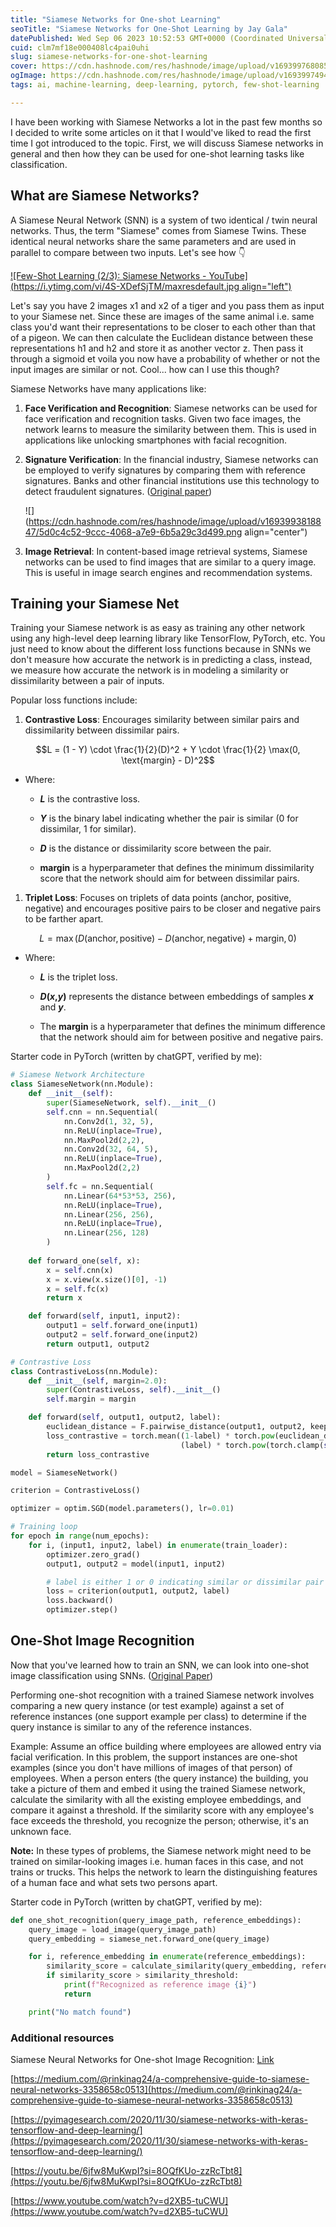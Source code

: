 ```yaml
---
title: "Siamese Networks for One-shot Learning"
seoTitle: "Siamese Networks for One-Shot Learning by Jay Gala"
datePublished: Wed Sep 06 2023 10:52:53 GMT+0000 (Coordinated Universal Time)
cuid: clm7mf18e000408lc4pai0uhi
slug: siamese-networks-for-one-shot-learning
cover: https://cdn.hashnode.com/res/hashnode/image/upload/v1693997680858/c7efb966-a36c-40d0-a304-9cc0b63ed95b.png
ogImage: https://cdn.hashnode.com/res/hashnode/image/upload/v1693997494567/4946366c-01c2-47c2-b929-9c874862079a.png
tags: ai, machine-learning, deep-learning, pytorch, few-shot-learning

---
```


I have been working with Siamese Networks a lot in the past few months so I decided to write some articles on it that I would've liked to read the first time I got introduced to the topic. First, we will discuss Siamese networks in general and then how they can be used for one-shot learning tasks like classification.

## What are Siamese Networks?

A Siamese Neural Network (SNN) is a system of two identical / twin neural networks. Thus, the term "Siamese" comes from Siamese Twins. These identical neural networks share the same parameters and are used in parallel to compare between two inputs. Let's see how 👇

[![Few-Shot Learning (2/3): Siamese Networks - YouTube](https://i.ytimg.com/vi/4S-XDefSjTM/maxresdefault.jpg align="left")](https://www.youtube.com/watch?app=desktop&v=4S-XDefSjTM)

Let's say you have 2 images x1 and x2 of a tiger and you pass them as input to your Siamese net. Since these are images of the same animal i.e. same class you'd want their representations to be closer to each other than that of a pigeon. We can then calculate the Euclidean distance between these representations h1 and h2 and store it as another vector z. Then pass it through a sigmoid et voila you now have a probability of whether or not the input images are similar or not. Cool... how can I use this though?

Siamese Networks have many applications like:

1. **Face Verification and Recognition**: Siamese networks can be used for face verification and recognition tasks. Given two face images, the network learns to measure the similarity between them. This is used in applications like unlocking smartphones with facial recognition.
    
2. **Signature Verification**: In the financial industry, Siamese networks can be employed to verify signatures by comparing them with reference signatures. Banks and other financial institutions use this technology to detect fraudulent signatures. ([Original paper](https://proceedings.neurips.cc/paper/1993/file/288cc0ff022877bd3df94bc9360b9c5d-Paper.pdf))
    
    ![](https://cdn.hashnode.com/res/hashnode/image/upload/v1693993818847/5d0c4c52-9ccc-4068-a7e9-6b5a29c3d499.png align="center")
    
3. **Image Retrieval**: In content-based image retrieval systems, Siamese networks can be used to find images that are similar to a query image. This is useful in image search engines and recommendation systems.
    

## Training your Siamese Net

Training your Siamese network is as easy as training any other network using any high-level deep learning library like TensorFlow, PyTorch, etc. You just need to know about the different loss functions because in SNNs we don't measure how accurate the network is in predicting a class, instead, we measure how accurate the network is in modeling a similarity or dissimilarity between a pair of inputs.

Popular loss functions include:

1. **Contrastive Loss**: Encourages similarity between similar pairs and dissimilarity between dissimilar pairs.
    

$$L = (1 - Y) \cdot \frac{1}{2}(D)^2 + Y \cdot \frac{1}{2} \max(0, \text{margin} - D)^2$$

* Where:
    
    * ***L*** is the contrastive loss.
        
    * ***Y*** is the binary label indicating whether the pair is similar (0 for dissimilar, 1 for similar).
        
    * ***D*** is the distance or dissimilarity score between the pair.
        
    * **margin** is a hyperparameter that defines the minimum dissimilarity score that the network should aim for between dissimilar pairs.
        

1. **Triplet Loss**: Focuses on triplets of data points (anchor, positive, negative) and encourages positive pairs to be closer and negative pairs to be farther apart.
    

$$L = \max(D(\text{anchor}, \text{positive}) - D(\text{anchor}, \text{negative}) + \text{margin}, 0)$$

* Where:
    
    * ***L*** is the triplet loss.
        
    * ***D*(*x*,*y*)** represents the distance between embeddings of samples ***x*** and ***y***.
        
    * The **margin** is a hyperparameter that defines the minimum difference that the network should aim for between positive and negative pairs.
        

Starter code in PyTorch (written by chatGPT, verified by me):

```python
# Siamese Network Architecture
class SiameseNetwork(nn.Module):
    def __init__(self):
        super(SiameseNetwork, self).__init__()
        self.cnn = nn.Sequential(
            nn.Conv2d(1, 32, 5),
            nn.ReLU(inplace=True),
            nn.MaxPool2d(2,2),
            nn.Conv2d(32, 64, 5),
            nn.ReLU(inplace=True),
            nn.MaxPool2d(2,2)
        )
        self.fc = nn.Sequential(
            nn.Linear(64*53*53, 256),
            nn.ReLU(inplace=True),
            nn.Linear(256, 256),
            nn.ReLU(inplace=True),
            nn.Linear(256, 128)
        )
        
    def forward_one(self, x):
        x = self.cnn(x)
        x = x.view(x.size()[0], -1)
        x = self.fc(x)
        return x

    def forward(self, input1, input2):
        output1 = self.forward_one(input1)
        output2 = self.forward_one(input2)
        return output1, output2

# Contrastive Loss
class ContrastiveLoss(nn.Module):
    def __init__(self, margin=2.0):
        super(ContrastiveLoss, self).__init__()
        self.margin = margin

    def forward(self, output1, output2, label):
        euclidean_distance = F.pairwise_distance(output1, output2, keepdim=True)
        loss_contrastive = torch.mean((1-label) * torch.pow(euclidean_distance, 2) +
                                      (label) * torch.pow(torch.clamp(self.margin - euclidean_distance, min=0.0), 2))
        return loss_contrastive

model = SiameseNetwork()

criterion = ContrastiveLoss()

optimizer = optim.SGD(model.parameters(), lr=0.01)

# Training loop
for epoch in range(num_epochs):
    for i, (input1, input2, label) in enumerate(train_loader):
        optimizer.zero_grad()
        output1, output2 = model(input1, input2)

        # label is either 1 or 0 indicating similar or dissimilar pair 
        loss = criterion(output1, output2, label)
        loss.backward()
        optimizer.step()
```

## One-Shot Image Recognition

Now that you've learned how to train an SNN, we can look into one-shot image classification using SNNs. ([Original Paper](https://www.cs.cmu.edu/~rsalakhu/papers/oneshot1.pdf))

Performing one-shot recognition with a trained Siamese network involves comparing a new query instance (or test example) against a set of reference instances (one support example per class) to determine if the query instance is similar to any of the reference instances.

Example: Assume an office building where employees are allowed entry via facial verification. In this problem, the support instances are one-shot examples (since you don't have millions of images of that person) of employees. When a person enters (the query instance) the building, you take a picture of them and embed it using the trained Siamese network, calculate the similarity with all the existing employee embeddings, and compare it against a threshold. If the similarity score with any employee's face exceeds the threshold, you recognize the person; otherwise, it's an unknown face.

**Note:** In these types of problems, the Siamese network might need to be trained on similar-looking images i.e. human faces in this case, and not trains or trucks. This helps the network to learn the distinguishing features of a human face and what sets two persons apart.

Starter code in PyTorch (written by chatGPT, verified by me):

```python
def one_shot_recognition(query_image_path, reference_embeddings):
    query_image = load_image(query_image_path)
    query_embedding = siamese_net.forward_one(query_image)

    for i, reference_embedding in enumerate(reference_embeddings):
        similarity_score = calculate_similarity(query_embedding, reference_embedding)
        if similarity_score > similarity_threshold:
            print(f"Recognized as reference image {i}")
            return

    print("No match found")
```

### Additional resources

Siamese Neural Networks for One-shot Image Recognition: [Link](https://www.cs.cmu.edu/~rsalakhu/papers/oneshot1.pdf)

[https://medium.com/@rinkinag24/a-comprehensive-guide-to-siamese-neural-networks-3358658c0513](https://medium.com/@rinkinag24/a-comprehensive-guide-to-siamese-neural-networks-3358658c0513)

[https://pyimagesearch.com/2020/11/30/siamese-networks-with-keras-tensorflow-and-deep-learning/](https://pyimagesearch.com/2020/11/30/siamese-networks-with-keras-tensorflow-and-deep-learning/)

[https://youtu.be/6jfw8MuKwpI?si=8OQfKUo-zzRcTbt8](https://youtu.be/6jfw8MuKwpI?si=8OQfKUo-zzRcTbt8)

[https://www.youtube.com/watch?v=d2XB5-tuCWU](https://www.youtube.com/watch?v=d2XB5-tuCWU)